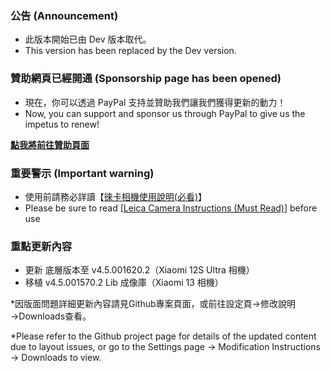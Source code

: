 ### 公告 (Announcement)
- 此版本開始已由 Dev 版本取代。
- This version has been replaced by the Dev version.

### 贊助網頁已經開通 (Sponsorship page has been opened)
- 現在，你可以透過 PayPal 支持並贊助我們讓我們獲得更新的動力！
- Now, you can support and sponsor us through PayPal to give us the impetus to renew!

**[點我將前往贊助頁面](https://paypal.me/holybear0610)**

### 重要警示 (Important warning)
- 使用前請務必詳讀【[徠卡相機使用說明(必看)](https://github.com/a406010503/Miui_Camera/blob/main/Leica.md)】
- Please be sure to read [[Leica Camera Instructions (Must Read)](https://github.com/a406010503/Miui_Camera/blob/main/Leica_en.md)] before use

### 重點更新內容
- 更新 底層版本至 v4.5.001620.2（Xiaomi 12S Ultra 相機）
- 移植 v4.5.001570.2 Lib 成像庫（Xiaomi 13 相機）

*因版面問題詳細更新內容請見Github專案頁面，或前往設定頁→修改說明→Downloads查看。

*Please refer to the Github project page for details of the updated content due to layout issues, or go to the Settings page → Modification Instructions → Downloads to view.
